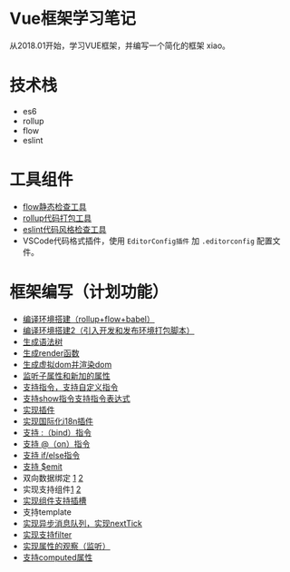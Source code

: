 # Vue框架学习笔记

从2018.01开始，学习VUE框架，并编写一个简化的框架 xiao。

# 技术栈

* es6
* rollup
* flow
* eslint

# 工具组件
* [flow静态检查工具](https://github.com/xwjie/VueStudyNote/tree/master/component-flow)
* [rollup代码打包工具](https://github.com/xwjie/VueStudyNote/tree/master/component-rollup)
* [eslint代码风格检查工具](https://github.com/xwjie/VueStudyNote/issues/4)
* VSCode代码格式插件，使用 `EditorConfig插件` 加  `.editorconfig` 配置文件。

# 框架编写（计划功能）

* [编译环境搭建（rollup+flow+babel）](https://github.com/xwjie/VueStudyNote/issues/1)
* [编译环境搭建2（引入开发和发布环境打包脚本）](https://github.com/xwjie/VueStudyNote/issues/2)
* [生成语法树](https://github.com/xwjie/VueStudyNote/issues/3)
* [生成render函数](https://github.com/xwjie/VueStudyNote/issues/5)
* [生成虚拟dom并渲染dom](https://github.com/xwjie/VueStudyNote/issues/6)
* [监听子属性和新加的属性](https://github.com/xwjie/VueStudyNote/issues/7)
* [支持指令，支持自定义指令](https://github.com/xwjie/VueStudyNote/issues/9)
* [支持show指令支持指令表达式](https://github.com/xwjie/VueStudyNote/issues/10)
* [实现插件](https://github.com/xwjie/VueStudyNote/issues/11)
* [实现国际化i18n插件](https://github.com/xwjie/VueStudyNote/issues/12)
* [支持 :（bind）指令](https://github.com/xwjie/VueStudyNote/issues/15)
* [支持 @（on）指令](https://github.com/xwjie/VueStudyNote/issues/16)
* [支持 if/else指令](https://github.com/xwjie/VueStudyNote/issues/17)
* [支持 $emit ](https://github.com/xwjie/VueStudyNote/issues/20)
* 双向数据绑定 [1](https://github.com/xwjie/VueStudyNote/issues/21) [2](https://github.com/xwjie/VueStudyNote/issues/22)
* 实现支持组件[1](https://github.com/xwjie/VueStudyNote/issues/13) [2](https://github.com/xwjie/VueStudyNote/issues/14)
* [实现组件支持插槽](https://github.com/xwjie/VueStudyNote/issues/26)
* 支持template
* [实现异步消息队列，实现nextTick](https://github.com/xwjie/VueStudyNote/issues/24)
* [实现支持filter](https://github.com/xwjie/VueStudyNote/issues/25)
* [实现属性的观察（监听）](https://github.com/xwjie/VueStudyNote/issues/18)
* [支持computed属性](https://github.com/xwjie/VueStudyNote/issues/8)

